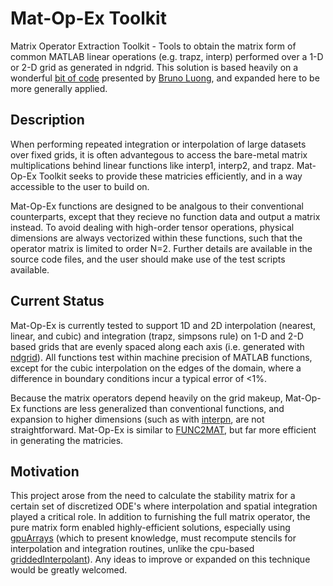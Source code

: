 # Mat-Op-Ex Toolkit

Matrix Operator Extraction Toolkit - Tools to obtain the matrix form of common MATLAB linear operations (e.g. trapz, interp) performed over a  1-D or 2-D grid as generated in ndgrid. This solution is based heavily on a wonderful [bit of code](https://www.mathworks.com/matlabcentral/answers/573703-get-interpolation-transfer-relation-matrix-instead-of-interpolated-values) presented by [Bruno Luong](https://www.mathworks.com/matlabcentral/profile/authors/390839), and expanded here to be more generally applied. 

## Description
When performing repeated integration or interpolation of large datasets over fixed grids, it is often advantegous to access the bare-metal matrix multiplications behind linear functions like interp1, interp2, and trapz. Mat-Op-Ex Toolkit seeks to provide these matricies efficiently, and in a way accessible to the user to build on. 

Mat-Op-Ex functions are designed to be analgous to their conventional counterparts, except that they recieve no function data and output a matrix instead. To avoid dealing with high-order tensor operations, physical dimensions are always vectorized within these functions, such that the operator matrix is limited to order N=2. Further details are available in the source code files, and the user should make use of the test scripts available. 

## Current Status
Mat-Op-Ex is currently tested to support 1D and 2D interpolation (nearest, linear, and cubic) and integration (trapz, simpsons rule) on 1-D and 2-D based grids that are evenly spaced along each axis (i.e. generated with [ndgrid](https://www.mathworks.com/help/matlab/ref/ndgrid.html)). All functions test within machine precision of MATLAB functions, except for the cubic interpolation on the edges of the domain, where a difference in boundary conditions incur a typical error of <1%. 

Because the matrix operators depend heavily on the grid makeup, Mat-Op-Ex functions are less generalized than conventional functions, and expansion to higher dimensions (such as with [interpn](https://www.mathworks.com/help/matlab/ref/interpn.html), are not straightforward. Mat-Op-Ex is similar to [FUNC2MAT](https://www.mathworks.com/matlabcentral/fileexchange/44669-func2mat-convert-linear-function-to-matrix), but far more efficient in generating the matricies. 

## Motivation
This project arose from the need to calculate the stability matrix for a certain set of discretized ODE's where interpolation and spatial integration played a critical role. In addition to furnishing the full matrix operator, the pure matrix form enabled highly-efficient solutions, especially using [gpuArrays](https://www.mathworks.com/help/parallel-computing/run-matlab-functions-on-a-gpu.html) (which to present knowledge, must recompute stencils for interpolation and integration routines, unlike the cpu-based [griddedInterpolant](http://health.ahs.upei.ca/KubiosHRV/MCR/toolbox/matlab/demos/html/griddedInterpolantDemo.html)). Any ideas to improve or expanded on this technique would be greatly welcomed. 

